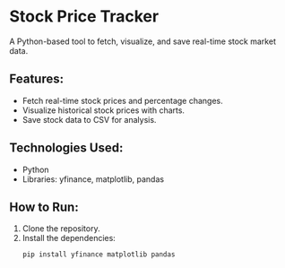 # Stock Price Tracker

A Python-based tool to fetch, visualize, and save real-time stock market data.

## Features:
- Fetch real-time stock prices and percentage changes.
- Visualize historical stock prices with charts.
- Save stock data to CSV for analysis.

## Technologies Used:
- Python
- Libraries: yfinance, matplotlib, pandas

## How to Run:
1. Clone the repository.
2. Install the dependencies:
   ```bash
   pip install yfinance matplotlib pandas